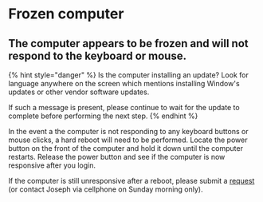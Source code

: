 # Frozen computer

## The computer appears to be frozen and will not respond to the keyboard or mouse.

{% hint style="danger" %}
Is the computer installing an update? Look for language anywhere on the screen which mentions installing Window's updates or other vendor software updates.

If such a message is present, please continue to wait for the update to complete before performing the next step.
{% endhint %}

In the event a the computer is not responding to any keyboard buttons or mouse clicks, a hard reboot will need to be performed. Locate the power button on the front of the computer and hold it down until the computer restarts. Release the power button and see if the computer is now responsive after you login.

If the computer is still unresponsive after a reboot, please submit a [request](https://docs.google.com/forms/d/e/1FAIpQLScqt1RndHEA3udGeOoMNzDoettr30-P1vTEHm3RkEbdn_1EOQ/viewform?usp=pp_url&entry.74352180=Computer+issue) \(or contact Joseph via cellphone on Sunday morning only\).

